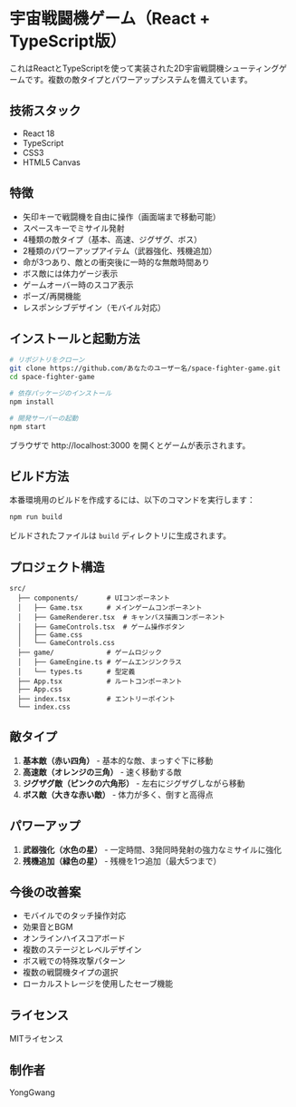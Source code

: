# 宇宙戦闘機ゲーム（React + TypeScript版）

これはReactとTypeScriptを使って実装された2D宇宙戦闘機シューティングゲームです。複数の敵タイプとパワーアップシステムを備えています。

## 技術スタック

- React 18
- TypeScript
- CSS3
- HTML5 Canvas

## 特徴

- 矢印キーで戦闘機を自由に操作（画面端まで移動可能）
- スペースキーでミサイル発射
- 4種類の敵タイプ（基本、高速、ジグザグ、ボス）
- 2種類のパワーアップアイテム（武器強化、残機追加）
- 命が3つあり、敵との衝突後に一時的な無敵時間あり
- ボス敵には体力ゲージ表示
- ゲームオーバー時のスコア表示
- ポーズ/再開機能
- レスポンシブデザイン（モバイル対応）

## インストールと起動方法

```bash
# リポジトリをクローン
git clone https://github.com/あなたのユーザー名/space-fighter-game.git
cd space-fighter-game

# 依存パッケージのインストール
npm install

# 開発サーバーの起動
npm start
```

ブラウザで http://localhost:3000 を開くとゲームが表示されます。

## ビルド方法

本番環境用のビルドを作成するには、以下のコマンドを実行します：

```bash
npm run build
```

ビルドされたファイルは `build` ディレクトリに生成されます。

## プロジェクト構造

```
src/
  ├── components/       # UIコンポーネント
  │   ├── Game.tsx      # メインゲームコンポーネント
  │   ├── GameRenderer.tsx  # キャンバス描画コンポーネント
  │   ├── GameControls.tsx  # ゲーム操作ボタン
  │   ├── Game.css
  │   └── GameControls.css
  ├── game/             # ゲームロジック
  │   ├── GameEngine.ts # ゲームエンジンクラス
  │   └── types.ts      # 型定義
  ├── App.tsx           # ルートコンポーネント
  ├── App.css
  ├── index.tsx         # エントリーポイント
  └── index.css
```

## 敵タイプ

1. **基本敵（赤い四角）** - 基本的な敵、まっすぐ下に移動
2. **高速敵（オレンジの三角）** - 速く移動する敵
3. **ジグザグ敵（ピンクの六角形）** - 左右にジグザグしながら移動
4. **ボス敵（大きな赤い敵）** - 体力が多く、倒すと高得点

## パワーアップ

1. **武器強化（水色の星）** - 一定時間、3発同時発射の強力なミサイルに強化
2. **残機追加（緑色の星）** - 残機を1つ追加（最大5つまで）

## 今後の改善案

- モバイルでのタッチ操作対応
- 効果音とBGM
- オンラインハイスコアボード
- 複数のステージとレベルデザイン
- ボス戦での特殊攻撃パターン
- 複数の戦闘機タイプの選択
- ローカルストレージを使用したセーブ機能

## ライセンス

MITライセンス

## 制作者

YongGwang